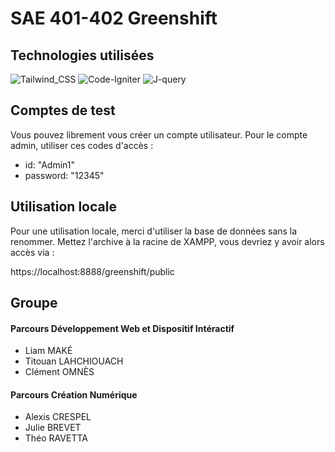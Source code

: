 # SAE 401-402 Greenshift

## Technologies utilisées

![Tailwind_CSS](https://img.shields.io/badge/Tailwind_CSS-38B2AC?style=for-the-badge&logo=tailwind-css&logoColor=white)
![Code-Igniter](https://img.shields.io/badge/CodeIgniter-%23EF4223.svg?style=for-the-badge&logo=codeIgniter&logoColor=white)
![J-query](https://img.shields.io/badge/jQuery-0769AD?style=for-the-badge&logo=jquery&logoColor=white)

## Comptes de test

Vous pouvez librement vous créer un compte utilisateur.
Pour le compte admin, utiliser ces codes d'accès :

-  id: "Admin1"
-  password: "12345"

## Utilisation locale

Pour une utilisation locale, merci d'utiliser la base de données sans la renommer.
Mettez l'archive à la racine de XAMPP, vous devriez y avoir alors accès via :

https://localhost:8888/greenshift/public

## Groupe

#### Parcours Développement Web et Dispositif Intéractif

-  Liam MAKÉ
-  Titouan LAHCHIOUACH
-  Clément OMNÈS

#### Parcours Création Numérique

-  Alexis CRESPEL
-  Julie BREVET
-  Théo RAVETTA
